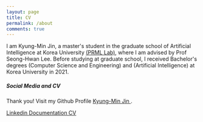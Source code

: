 ```yaml
---
layout: page
title: CV
permalink: /about
comments: true
---
```


<div class="row justify-content-between">
<div class="col-md-8 pr-5">

<p>I am Kyung-Min Jin, a master's student in the graduate school of Artificial Intelligence at Korea University <a target="_blank" href="http://pr.korea.ac.kr/">(PRML Lab)</a>, where I am advised by Prof Seong-Hwan Lee. Before studying at graduate school, I received Bachelor's degrees (Computer Science and Engineering) and (Artificial Intelligence) at Korea University in 2021.</p>

<!-- <p class="mb-5"><img class="shadow-lg" src="{{site.baseurl}}/assets/images/mediumish-jekyll-template.png" alt="jekyll template mediumish" /></p> -->
<!-- <h4>Documentation</h4>

<p>Please, read the docs <a href="https://bootstrapstarter.com/bootstrap-templates/template-mediumish-bootstrap-jekyll/">here</a>.</p>

<h4>Questions or bug reports?</h4>

<p>Head over to our <a href="https://github.com/wowthemesnet/mediumish-theme-jekyll">Github repository</a>!</p> -->

</div>

<div class="col-md-4">

<div class="sticky-top sticky-top-80">
<h5>Social Media and CV</h5>

<p>Thank you! Visit my Github Profile <a target="_blank" href="https://github.com/KyungMinJin">Kyung-Min Jin <i class="fa fa-github-square"></i></a>.</p>

<a target="_blank" href="https://www.linkedin.com/in/경민-%E2%80%8D진-34594b1b7/" class="btn btn-primary">Linkedin <i class="fa fa-linkedin-square"></i></a> <a target="_blank" href="https://kyungminjin.github.io/CV.pdf" class="btn btn-dark">Documentation CV</a>

</div>
</div>
</div>
